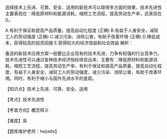 <p>选择技术上先进、可靠、安全、适用的新技术可以取得多方面的效果，技术先进性主要表现在：降低原材料和能源消耗，缩短工艺流程，提高劳动生产率，还表现在()。</p>
A.有利于保证和提高产品质量，提高自动化程度  (正确)
B.有益于人身安全，减轻工人的劳动强度  (正确)
C.减少污染、消除公害，有助于改善环境  (正确)
D.降低成本，获得较高的投资回报
E.获得较大的经济效益和社会效益
解析：<p>备选的新技术应用方案一般要比企业现有的技术先进，力争有较强的行业竞争力。技术先进性可以通过各种技术经济指标体现出来，主要有：降低原材料和能源消耗，缩短工艺流程，提高劳动生产率，有利于保证和提高产品质量，提高自动化程度，有益于人身安全，减轻工人的劳动强度，减少污染、消除公害，有助于改善环境。同时，有利于缩小与国外先进水平的差距。</p><p>【知识点】技术上先进、可靠、安全、适用</p><p>【考点】技术先进性</p><p>【考查方向】概念释义</p><p>【难度】易</p><p>【题库维护老师：hejiade】</p>
